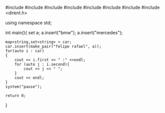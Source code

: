 #include <iostream>
#include <cstdlib>
#include <string>
#include <fstream>
#include <map>
#include <set>
#include <utility>
#include <dirent.h>

using namespace std;

int main(){
    set<string> a;
    a.insert("bmw");
    a.insert("mercedes");
    
    map<string,set<string> > car;
    car.insert(make_pair("felipe rafael", a));
    for(auto i : car)
    {
        cout << i.first << " :" <<endl;
        for (auto j : i.second){
            cout << j << " ";
        }
        cout << endl;
    }
    system("pause");

    return 0;
}

